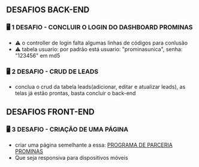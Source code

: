 

## DESAFIOS BACK-END

### :desktop_computer:  1 DESAFIO - CONCLUIR O LOGIN DO DASHBOARD PROMINAS

- :warning: o controller de login falta algumas linhas de códigos para conlusão
- :warning: tabela usuario: por padrão está usuario: "prominasunica", senha: "123456" em md5

### :desktop_computer:  2 DESAFIO - CRUD DE LEADS

- conclua o crud da tabela leads(adicionar, editar e atualizar leads), as telas já estão prontas, basta concluir o back-end


## DESAFIOS FRONT-END

### :desktop_computer:  3 DESAFIO - CRIAÇÃO DE UMA PÁGINA
- criar uma página semelhante a essa: <a href="https://prominasunicapos.com.br/parceiros">PROGRAMA DE PARCERIA PROMINAS</a>
- Que seja responsiva para dispositivos móveis

